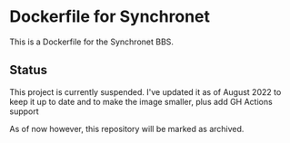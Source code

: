 Dockerfile for Synchronet
=========================

This is a Dockerfile for the Synchronet BBS.

## Status

This project is currently suspended. I've updated it as of August 2022 to keep it
up to date and to make the image smaller, plus add GH Actions support

As of now however, this repository will be marked as archived.
